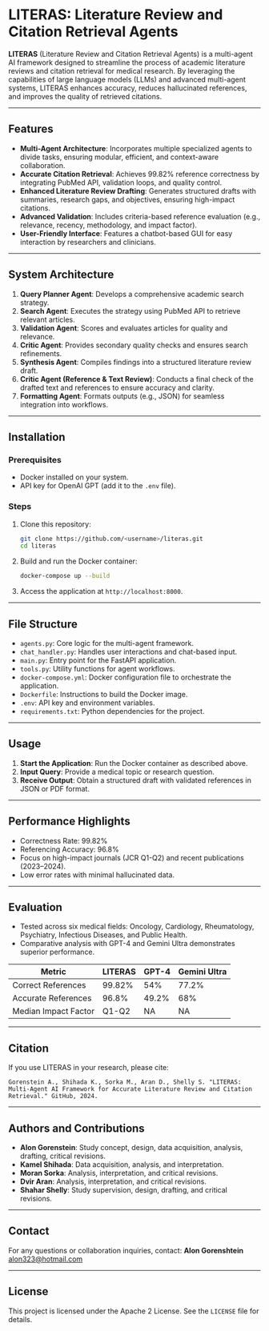 # LITERAS: Literature Review and Citation Retrieval Agents

**LITERAS** (Literature Review and Citation Retrieval Agents) is a multi-agent AI framework designed to streamline the process of academic literature reviews and citation retrieval for medical research. By leveraging the capabilities of large language models (LLMs) and advanced multi-agent systems, LITERAS enhances accuracy, reduces hallucinated references, and improves the quality of retrieved citations.

---

## Features

- **Multi-Agent Architecture**: Incorporates multiple specialized agents to divide tasks, ensuring modular, efficient, and context-aware collaboration.
- **Accurate Citation Retrieval**: Achieves 99.82% reference correctness by integrating PubMed API, validation loops, and quality control.
- **Enhanced Literature Review Drafting**: Generates structured drafts with summaries, research gaps, and objectives, ensuring high-impact citations.
- **Advanced Validation**: Includes criteria-based reference evaluation (e.g., relevance, recency, methodology, and impact factor).
- **User-Friendly Interface**: Features a chatbot-based GUI for easy interaction by researchers and clinicians.

---

## System Architecture

1. **Query Planner Agent**: Develops a comprehensive academic search strategy.
2. **Search Agent**: Executes the strategy using PubMed API to retrieve relevant articles.
3. **Validation Agent**: Scores and evaluates articles for quality and relevance.
4. **Critic Agent**: Provides secondary quality checks and ensures search refinements.
5. **Synthesis Agent**: Compiles findings into a structured literature review draft.
6. **Critic Agent (Reference & Text Review)**: Conducts a final check of the drafted text and references to ensure accuracy and clarity.
7. **Formatting Agent**: Formats outputs (e.g., JSON) for seamless integration into workflows.

---

## Installation

### Prerequisites

- Docker installed on your system.
- API key for OpenAI GPT (add it to the `.env` file).

### Steps

1. Clone this repository:
   ```bash
   git clone https://github.com/<username>/literas.git
   cd literas
   ```

2. Build and run the Docker container:
   ```bash
   docker-compose up --build
   ```

3. Access the application at `http://localhost:8000`.

---

## File Structure

- `agents.py`: Core logic for the multi-agent framework.
- `chat_handler.py`: Handles user interactions and chat-based input.
- `main.py`: Entry point for the FastAPI application.
- `tools.py`: Utility functions for agent workflows.
- `docker-compose.yml`: Docker configuration file to orchestrate the application.
- `Dockerfile`: Instructions to build the Docker image.
- `.env`: API key and environment variables.
- `requirements.txt`: Python dependencies for the project.

---

## Usage

1. **Start the Application**: Run the Docker container as described above.
2. **Input Query**: Provide a medical topic or research question.
3. **Receive Output**: Obtain a structured draft with validated references in JSON or PDF format.

---

## Performance Highlights

- Correctness Rate: 99.82%
- Referencing Accuracy: 96.8%
- Focus on high-impact journals (JCR Q1-Q2) and recent publications (2023–2024).
- Low error rates with minimal hallucinated data.

---

## Evaluation

- Tested across six medical fields: Oncology, Cardiology, Rheumatology, Psychiatry, Infectious Diseases, and Public Health.
- Comparative analysis with GPT-4 and Gemini Ultra demonstrates superior performance.

| Metric                | LITERAS | GPT-4 | Gemini Ultra |
|-----------------------|---------|-------|--------------|
| Correct References   | 99.82%  | 54%   | 77.2%        |
| Accurate References  | 96.8%   | 49.2% | 68%          |
| Median Impact Factor | Q1-Q2   | NA    | NA           |

---

## Citation

If you use LITERAS in your research, please cite:

```
Gorenstein A., Shihada K., Sorka M., Aran D., Shelly S. "LITERAS: Multi-Agent AI Framework for Accurate Literature Review and Citation Retrieval." GitHub, 2024.
```

---

## Authors and Contributions

- **Alon Gorenstein**: Study concept, design, data acquisition, analysis, drafting, critical revisions.
- **Kamel Shihada**: Data acquisition, analysis, and interpretation.
- **Moran Sorka**: Analysis, interpretation, and critical revisions.
- **Dvir Aran**: Analysis, interpretation, and critical revisions.
- **Shahar Shelly**: Study supervision, design, drafting, and critical revisions.

---

## Contact

For any questions or collaboration inquiries, contact:
**Alon Gorenshtein**  
alon323@hotmail.com

---

## License

This project is licensed under the Apache 2 License. See the `LICENSE` file for details.

